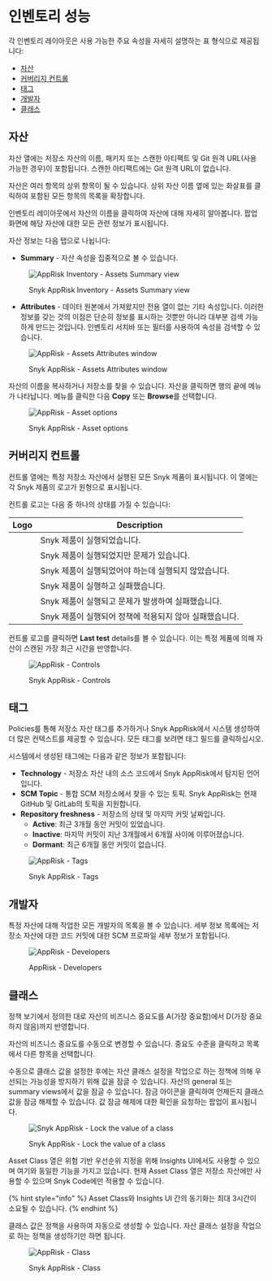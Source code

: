 # 인벤토리 성능

각 인벤토리 레이아웃은 사용 가능한 주요 속성을 자세히 설명하는 표 형식으로 제공됩니다:

* [자산](inventory-capabilities.md#undefined)
* [커버리지 컨트롤](inventory-capabilities.md#undefined-1)
* [태그](inventory-capabilities.md#undefined-2)
* [개발자](inventory-capabilities.md#undefined-3)
* [클래스](inventory-capabilities.md#undefined-4)

## 자산

자산 열에는 저장소 자산의 이름, 패키지 또는 스캔한 아티팩트 및 Git 원격 URL(사용 가능한 경우)이 포함됩니다. 스캔한 아티팩트에는 Git 원격 URL이 없습니다.

자산은 여러 항목의 상위 항목이 될 수 있습니다. 상위 자산 이름 옆에 있는 화살표를 클릭하여 포함된 모든 항목의 목록을 확장합니다.

인벤토리 레이아웃에서 자산의 이름을 클릭하여 자산에 대해 자세히 알아봅니다. 팝업 화면에 해당 자산에 대한 모든 관련 정보가 표시됩니다.

자산 정보는 다음 탭으로 나뉩니다:

* **Summary** - 자산 속성을 집중적으로 볼 수 있습니다.

<figure><img src="../../../.gitbook/assets/Inventory2.png" alt="AppRisk Inventory - Assets Summary view"><figcaption><p>Snyk AppRisk Inventory - Assets Summary view</p></figcaption></figure>

* **Attributes** - 데이터 원본에서 가져왔지만 전용 열이 없는 기타 속성입니다. 이러한 정보를 갖는 것의 이점은 단순히 정보를 표시하는 것뿐만 아니라 대부분 검색 가능하게 만드는 것입니다. 인벤토리 서치바 또는 필터를 사용하여 속성을 검색할 수 있습니다.

<figure><img src="../../../.gitbook/assets/inventory3.png" alt="AppRisk - Assets Attributes window"><figcaption><p>Snyk AppRisk - Assets Attributes window</p></figcaption></figure>

자산의 이름을 복사하거나 저장소를 찾을 수 있습니다. 자산을 클릭하면 행의 끝에 메뉴가 나타납니다. 메뉴를 클릭한 다음 **Copy** 또는 **Browse**를 선택합니다.

<figure><img src="../../../.gitbook/assets/inventory4 (1).png" alt="AppRisk - Asset options"><figcaption><p>Snyk AppRisk - Asset options</p></figcaption></figure>

## 커버리지 컨트롤

컨트롤 열에는 특정 저장소 자산에서 실행된 모든 Snyk 제품이 표시됩니다. 이 열에는 각 Snyk 제품의 로고가 원형으로 표시됩니다.

컨트롤 로고는 다음 중 하나의 상태를 가질 수 있습니다:

| Logo                                                                                   | Description                       |
| -------------------------------------------------------------------------------------- | --------------------------------- |
| <img src="../../../.gitbook/assets/image (3) (5) (1).png" alt="" data-size="original"> | Snyk 제품이 실행되었습니다.                 |
| <img src="../../../.gitbook/assets/image (4) (7) (1).png" alt="" data-size="original"> | Snyk 제품이 실행되었지만 문제가 있습니다.         |
| <img src="../../../.gitbook/assets/image (5) (3) (1).png" alt="" data-size="original"> | Snyk 제품이 실행되었어야 하는데 실행되지 않았습니다.   |
| <img src="../../../.gitbook/assets/image (6) (6) (1).png" alt="" data-size="original"> | Snyk 제품이 실행하고 실패했습니다.             |
| <img src="../../../.gitbook/assets/image (7) (4).png" alt="" data-size="original">     | Snyk 제품이 실행되고 문제가 발생하여 실패했습니다.    |
| <img src="../../../.gitbook/assets/image (8) (3).png" alt="" data-size="original">     | Snyk 제품이 실행되어 정책에 적용되지 않아 실패했습니다. |

컨트롤 로고를 클릭하면 **Last test** details를 볼 수 있습니다. 이는 특정 제품에 의해 자산이 스캔된 가장 최근 시간을 반영합니다.

<figure><img src="../../../.gitbook/assets/inventory5.png" alt="AppRisk - Controls"><figcaption><p>Snyk AppRisk - Controls</p></figcaption></figure>

## 태그

Policies를 통해 저장소 자산 태그를 추가하거나 Snyk AppRisk에서 시스템 생성하여 더 많은 컨텍스트를 제공할 수 있습니다. 모든 태그를 보려면 태그 필드를 클릭하십시오.

시스템에서 생성된 태그에는 다음과 같은 정보가 포함됩니다:

* **Technology** - 저장소 자산 내의 소스 코드에서 Snyk AppRisk에서 탐지된 언어입니다.
* **SCM Topic** - 통합 SCM 저장소에서 찾을 수 있는 토픽. Snyk AppRisk는 현재 GitHub 및 GitLab의 토픽을 지원합니다.
* **Repository freshness** - 저장소의 상태 및 마지막 커밋 날짜입니다.
  * **Active**: 최근 3개월 동안 커밋이 있었습니다.
  * **Inactive**: 마지막 커밋이 지난 3개월에서 6개월 사이에 이루어졌습니다.
  * **Dormant**: 최근 6개월 동안 커밋이 없습니다.

<figure><img src="../../../.gitbook/assets/inventory6.png" alt="AppRisk - Tags"><figcaption><p>Snyk AppRisk - Tags</p></figcaption></figure>

## 개발자

특정 자산에 대해 작업한 모든 개발자의 목록을 볼 수 있습니다. 세부 정보 목록에는 저장소 자산에 대한 코드 커밋에 대한 SCM 프로파일 세부 정보가 포함됩니다.

<figure><img src="../../../.gitbook/assets/image (10) (4).png" alt="AppRisk - Developers"><figcaption><p>AppRisk - Developers</p></figcaption></figure>

## 클래스

정책 보기에서 정의한 대로 자산의 비즈니스 중요도를 A(가장 중요함)에서 D(가장 중요하지 않음)까지 반영합니다.

자산의 비즈니스 중요도를 수동으로 변경할 수 있습니다. 중요도 수준을 클릭하고 목록에서 다른 항목을 선택합니다.

수동으로 클래스 값을 설정한 후에는 자산 클래스 설정을 작업으로 하는 정책에 의해 우선되는 가능성을 방지하기 위해 값을 잠글 수 있습니다. 자산의 general 또는 summary views에서 값을 잠글 수 있습니다. 잠금 아이콘을 클릭하여 언제든지 클래스 값을 잠금 해제할 수 있습니다. 값 잠금 해제에 대한 확인을 요청하는 팝업이 표시됩니다.

<figure><img src="../../../.gitbook/assets/Code Asset - Lock Class.png" alt="Snyk AppRisk - Lock the value of a class"><figcaption><p>Snyk AppRisk - Lock the value of a class</p></figcaption></figure>

Asset Class 열은 위험 기반 우선순위 지정을 위해 Insights UI에서도 사용할 수 있으며 여기와 동일한 기능을 가지고 있습니다. 현재 Asset Class 열은 저장소 자산에만 사용할 수 있으며 Snyk Code에만 적용할 수 있습니다.

{% hint style="info" %}
Asset Class와 Insights UI 간의 동기화는 최대 3시간이 소요될 수 있습니다.
{% endhint %}

클래스 값은 정책을 사용하여 자동으로 생성할 수 있습니다. 자산 클래스 설정을 작업으로 하는 정책을 생성하기만 하면 됩니다.

<figure><img src="../../../.gitbook/assets/inventory7.png" alt="AppRisk - Class"><figcaption><p>Snyk AppRisk - Class</p></figcaption></figure>

###

